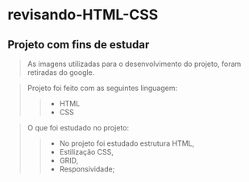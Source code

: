 # revisando-HTML-CSS

## Projeto com fins de estudar
> As imagens utilizadas para o desenvolvimento do projeto, foram retiradas do google.

> Projeto foi feito com as seguintes linguagem:
>>* HTML
>>* CSS

> O que foi estudado no projeto:
>>* No projeto foi estudado estrutura HTML,
>>* Estilização CSS,
>>* GRID,
>>* Responsividade;